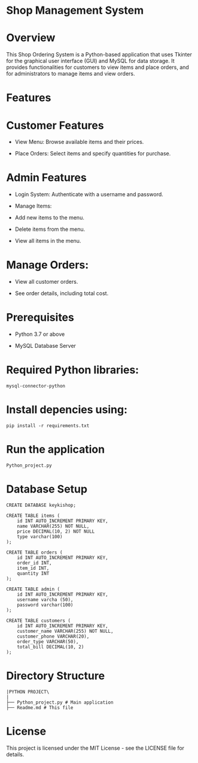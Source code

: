 # Shop Management System

# Overview

This Shop Ordering System is a Python-based application that uses Tkinter for the graphical user interface (GUI) and MySQL for data storage. It provides functionalities for customers to view items and place orders, and for administrators to manage items and view orders.

# Features

# Customer Features

* View Menu: Browse available items and their prices.

* Place Orders: Select items and specify quantities for purchase.

# Admin Features

* Login System: Authenticate with a username and password.

* Manage Items:

* Add new items to the menu.

* Delete items from the menu.

* View all items in the menu.

# Manage Orders:

* View all customer orders.

* See order details, including total cost.

# Prerequisites

* Python 3.7 or above

* MySQL Database Server

# Required Python libraries:

`mysql-connector-python`

# Install depencies using:

`pip install -r requirements.txt`

# Run the application

`Python_project.py`


# Database Setup

```
CREATE DATABASE keykishop;

CREATE TABLE items (
    id INT AUTO_INCREMENT PRIMARY KEY,
    name VARCHAR(255) NOT NULL,
    price DECIMAL(10, 2) NOT NULL
    type varchar(100)
);

CREATE TABLE orders (
    id INT AUTO_INCREMENT PRIMARY KEY,
    order_id INT,
    item_id INT,
    quantity INT
);

CREATE TABLE admin (
    id INT AUTO_INCREMENT PRIMARY KEY,
    username varcha (50),
    password varchar(100)
);

CREATE TABLE customers (
    id INT AUTO_INCREMENT PRIMARY KEY,
    customer_name VARCHAR(255) NOT NULL,
    customer_phone VARCHAR(20),
    order_type VARCHAR(50),
    total_bill DECIMAL(10, 2)
);

```
# Directory Structure

```
|PYTHON PROJECT\
|
├── Python_project.py # Main application
├── Readme.md # This file
```

# License

This project is licensed under the MIT License - see the LICENSE file for details.
